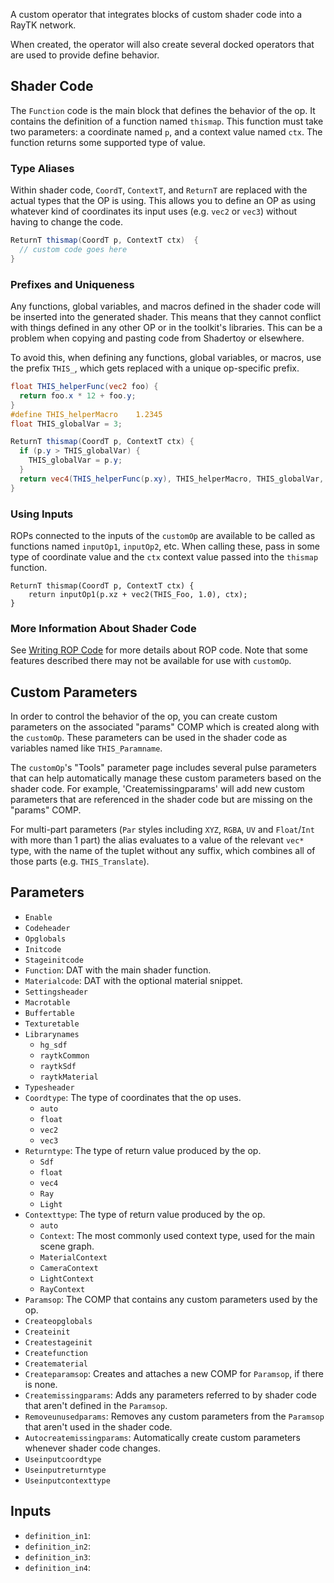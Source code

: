 A custom operator that integrates blocks of custom shader code into a RayTK network.

When created, the operator will also create several docked operators that are used
to provide define behavior.

## Shader Code

The `Function` code is the main block that defines the behavior of the op. It contains the definition of a function
named `thismap`. This function must take two parameters: a coordinate named `p`, and a context value named `ctx`. The
function returns some supported type of value.

### Type Aliases

Within shader code, `CoordT`, `ContextT`, and `ReturnT` are replaced with the actual types that the OP is using. This
allows you to define an OP as using whatever kind of coordinates its input uses (e.g. `vec2` or `vec3`) without having
to change the code.

```glsl
ReturnT thismap(CoordT p, ContextT ctx)  {
  // custom code goes here
}
```

### Prefixes and Uniqueness

Any functions, global variables, and macros defined in the shader code will be inserted into the generated shader. This
means that they cannot conflict with things defined in any other OP or in the toolkit's libraries. This can be a problem
when copying and pasting code from Shadertoy or elsewhere.

To avoid this, when defining any functions, global variables, or macros, use the prefix `THIS_`, which gets replaced
with a unique op-specific prefix.

```glsl
float THIS_helperFunc(vec2 foo) {
  return foo.x * 12 + foo.y;
}
#define THIS_helperMacro    1.2345
float THIS_globalVar = 3;

ReturnT thismap(CoordT p, ContextT ctx) {
  if (p.y > THIS_globalVar) {
    THIS_globalVar = p.y;
  }
  return vec4(THIS_helperFunc(p.xy), THIS_helperMacro, THIS_globalVar, 0.);
}
```

### Using Inputs

ROPs connected to the inputs of the `customOp` are available to be called as functions named `inputOp1`, `inputOp2`,
etc. When calling these, pass in some type of coordinate value and the `ctx` context value passed into the `thismap`
function.

```
ReturnT thismap(CoordT p, ContextT ctx) {
    return inputOp1(p.xz + vec2(THIS_Foo, 1.0), ctx);
}
```

### More Information About Shader Code

See [Writing ROP Code] for more details about ROP code. Note that some features described there may not be available for
use with `customOp`.

[Writing ROP Code]: /raytk/development/rop-code

## Custom Parameters

In order to control the behavior of the op, you can create custom parameters on the associated "params" COMP which is
created along with the `customOp`. These parameters can be used in the shader code as variables named like
`THIS_Paramname`.

The `customOp`'s "Tools" parameter page includes several pulse parameters that can help automatically manage these
custom parameters based on the shader code. For example, 'Createmissingparams' will add new custom parameters that are
referenced in the shader code but are missing on the "params" COMP.

For multi-part parameters (`Par` styles including `XYZ`, `RGBA`, `UV` and `Float`/`Int` with more than 1 part) the
alias evaluates to a value of the relevant `vec*` type, with the name of the tuplet without any suffix, which combines
all of those parts (e.g. `THIS_Translate`).

## Parameters

* `Enable`
* `Codeheader`
* `Opglobals`
* `Initcode`
* `Stageinitcode`
* `Function`: DAT with the main shader function.
* `Materialcode`: DAT with the optional material snippet.
* `Settingsheader`
* `Macrotable`
* `Buffertable`
* `Texturetable`
* `Librarynames`
  * `hg_sdf`
  * `raytkCommon`
  * `raytkSdf`
  * `raytkMaterial`
* `Typesheader`
* `Coordtype`: The type of coordinates that the op uses.
  * `auto`
  * `float`
  * `vec2`
  * `vec3`
* `Returntype`: The type of return value produced by the op.
  * `Sdf`
  * `float`
  * `vec4`
  * `Ray`
  * `Light`
* `Contexttype`: The type of return value produced by the op.
  * `auto`
  * `Context`: The most commonly used context type, used for the main scene graph.
  * `MaterialContext`
  * `CameraContext`
  * `LightContext`
  * `RayContext`
* `Paramsop`: The COMP that contains any custom parameters used by the op.
* `Createopglobals`
* `Createinit`
* `Createstageinit`
* `Createfunction`
* `Creatematerial`
* `Createparamsop`: Creates and attaches a new COMP for `Paramsop`, if there is none.
* `Createmissingparams`: Adds any parameters referred to by shader code that aren't defined in the `Paramsop`.
* `Removeunusedparams`: Removes any custom parameters from the `Paramsop` that aren't used in the shader code.
* `Autocreatemissingparams`: Automatically create custom parameters whenever shader code changes.
* `Useinputcoordtype`
* `Useinputreturntype`
* `Useinputcontexttype`

## Inputs

* `definition_in1`: 
* `definition_in2`: 
* `definition_in3`: 
* `definition_in4`: 